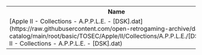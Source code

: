 <table>
<tr><th>Name</th><th>Size</th></tr>
<tr><td>[Apple II - Collections - A.P.P.L.E. - [DSK].dat](https://raw.githubusercontent.com/open-retrogaming-archive/dat-catalog/main/root/basic/TOSEC/Apple/II/Collections/A.P.P.L.E./[DSK]/Apple II - Collections - A.P.P.L.E. - [DSK].dat)</td><td>856</td></tr>
</table>
